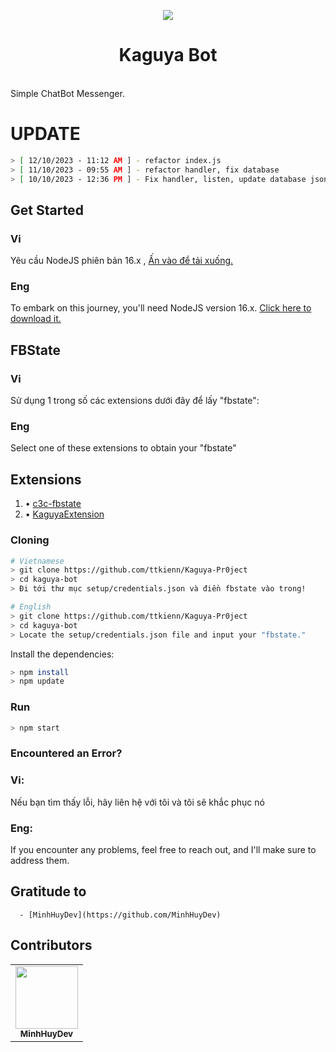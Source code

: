 <p align="center">
<img src="https://i.imgur.com/BUbiCd2.png"/>
</p>
<h1 align="center">Kaguya Bot</h1>

<br>Simple ChatBot Messenger.<br/>
# UPDATE 
```sh
> [ 12/10/2023 - 11:12 AM ] - refactor index.js
> [ 11/10/2023 - 09:55 AM ] - refactor handler, fix database
> [ 10/10/2023 - 12:36 PM ] - Fix handler, listen, update database json, refactor
```

## Get Started
### Vi
Yêu cầu NodeJS phiên bản 16.x , [Ấn vào để tải xuống.](https://nodejs.org/en/download/current/)
### Eng
To embark on this journey, you'll need NodeJS version 16.x. [Click here to download it.](https://nodejs.org/en/download/current/)

## FBState
### Vi
Sử dụng 1 trong số các extensions dưới đây để lấy "fbstate":
### Eng
Select one of these extensions to obtain your "fbstate"
## Extensions
1. • [c3c-fbstate](https://github.com/c3cbot/c3c-fbstate)
2. • [KaguyaExtension](https://github.com/ttkienn/KaguyaExtension)
### Cloning
```sh
# Vietnamese
> git clone https://github.com/ttkienn/Kaguya-Pr0ject
> cd kaguya-bot
> Đi tới thư mục setup/credentials.json và điền fbstate vào trong!

# English
> git clone https://github.com/ttkienn/Kaguya-Pr0ject
> cd kaguya-bot
> Locate the setup/credentials.json file and input your "fbstate."
```
Install the dependencies:
```sh
> npm install
> npm update
```

### Run
```sh
> npm start
```

### Encountered an Error?
### Vi:
Nếu bạn tìm thấy lỗi, hãy liên hệ với tôi và tôi sẽ khắc phục nó
### Eng:
If you encounter any problems, feel free to reach out, and I'll make sure to address them.

## Gratitude to
      - [MinhHuyDev](https://github.com/MinhHuyDev)

## Contributors
<table>
  <tr>
<td align="center"><a href="https://github.com/MinhHuyDev" target="_blank"><img src="https://avatars.githubusercontent.com/u/96736064?v=4" width="100px;" alt=""/></a><br />
<sub><b>MinhHuyDev</b></sub><br /></td>
  </tr>
</table>
